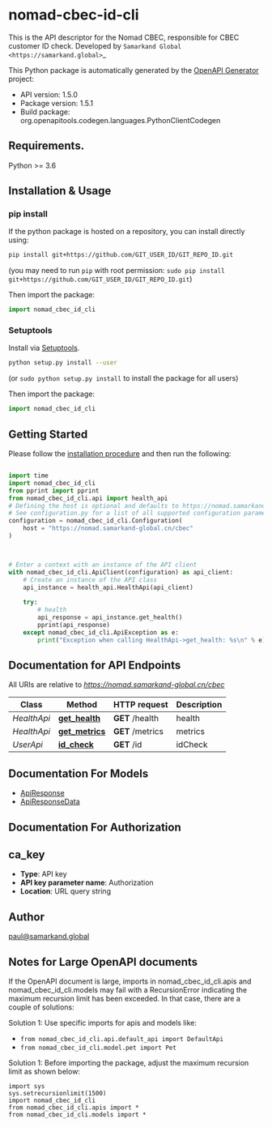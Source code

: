 # nomad-cbec-id-cli
This is the API descriptor for the Nomad CBEC, responsible for CBEC customer ID check.
Developed by `Samarkand Global <https://samarkand.global>`_

This Python package is automatically generated by the [OpenAPI Generator](https://openapi-generator.tech) project:

- API version: 1.5.0
- Package version: 1.5.1
- Build package: org.openapitools.codegen.languages.PythonClientCodegen

## Requirements.

Python >= 3.6

## Installation & Usage
### pip install

If the python package is hosted on a repository, you can install directly using:

```sh
pip install git+https://github.com/GIT_USER_ID/GIT_REPO_ID.git
```
(you may need to run `pip` with root permission: `sudo pip install git+https://github.com/GIT_USER_ID/GIT_REPO_ID.git`)

Then import the package:
```python
import nomad_cbec_id_cli
```

### Setuptools

Install via [Setuptools](http://pypi.python.org/pypi/setuptools).

```sh
python setup.py install --user
```
(or `sudo python setup.py install` to install the package for all users)

Then import the package:
```python
import nomad_cbec_id_cli
```

## Getting Started

Please follow the [installation procedure](#installation--usage) and then run the following:

```python

import time
import nomad_cbec_id_cli
from pprint import pprint
from nomad_cbec_id_cli.api import health_api
# Defining the host is optional and defaults to https://nomad.samarkand-global.cn/cbec
# See configuration.py for a list of all supported configuration parameters.
configuration = nomad_cbec_id_cli.Configuration(
    host = "https://nomad.samarkand-global.cn/cbec"
)



# Enter a context with an instance of the API client
with nomad_cbec_id_cli.ApiClient(configuration) as api_client:
    # Create an instance of the API class
    api_instance = health_api.HealthApi(api_client)
    
    try:
        # health
        api_response = api_instance.get_health()
        pprint(api_response)
    except nomad_cbec_id_cli.ApiException as e:
        print("Exception when calling HealthApi->get_health: %s\n" % e)
```

## Documentation for API Endpoints

All URIs are relative to *https://nomad.samarkand-global.cn/cbec*

Class | Method | HTTP request | Description
------------ | ------------- | ------------- | -------------
*HealthApi* | [**get_health**](docs/HealthApi.md#get_health) | **GET** /health | health
*HealthApi* | [**get_metrics**](docs/HealthApi.md#get_metrics) | **GET** /metrics | metrics
*UserApi* | [**id_check**](docs/UserApi.md#id_check) | **GET** /id | idCheck


## Documentation For Models

 - [ApiResponse](docs/ApiResponse.md)
 - [ApiResponseData](docs/ApiResponseData.md)


## Documentation For Authorization


## ca_key

- **Type**: API key
- **API key parameter name**: Authorization
- **Location**: URL query string


## Author

paul@samarkand.global


## Notes for Large OpenAPI documents
If the OpenAPI document is large, imports in nomad_cbec_id_cli.apis and nomad_cbec_id_cli.models may fail with a
RecursionError indicating the maximum recursion limit has been exceeded. In that case, there are a couple of solutions:

Solution 1:
Use specific imports for apis and models like:
- `from nomad_cbec_id_cli.api.default_api import DefaultApi`
- `from nomad_cbec_id_cli.model.pet import Pet`

Solution 1:
Before importing the package, adjust the maximum recursion limit as shown below:
```
import sys
sys.setrecursionlimit(1500)
import nomad_cbec_id_cli
from nomad_cbec_id_cli.apis import *
from nomad_cbec_id_cli.models import *
```

